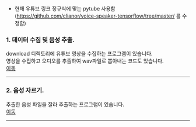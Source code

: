 * 현재 유튜브 링크 정규식에 맞는 pytube 사용함 (https://github.com/clianor/voice-speaker-tensorflow/tree/master/ 를 수정함)

### 1. 데이터 수집 및 음성 추출.
download 디렉토리에 유튜브 영상을 수집하는 프로그램이 있습니다.<br>
영상을 수집하고 오디오를 추출하여 wav파일로 뽑아내는 코드도 있습니다.<br>
[이동](https://github.com/gusrud1103/voice_extract_slicing_hk/download)
* * *

### 2. 음성 자르기.
추출한 음성 파일을 잘라 추출하는 프로그램이 있습니다.<br>
[이동](https://github.com/gusrud1103/voice_extract_slicing_hk/download/audios)

* * *

